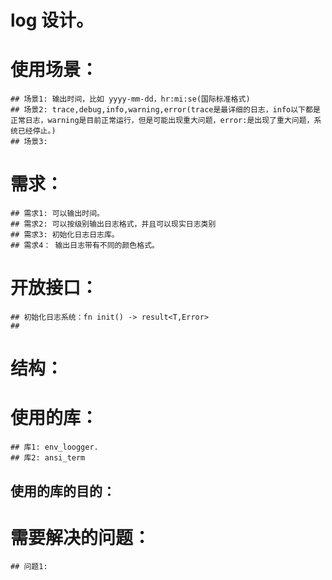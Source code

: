 # log 设计。

# 使用场景：
    ## 场景1: 输出时间，比如 yyyy-mm-dd，hr:mi:se(国际标准格式)
    ## 场景2: trace,debug,info,warning,error(trace是最详细的日志，info以下都是正常日志，warning是目前正常运行，但是可能出现重大问题，error:是出现了重大问题，系统已经停止。)
    ## 场景3: 

# 需求：
    ## 需求1: 可以输出时间。
    ## 需求2: 可以按级别输出日志格式，并且可以现实日志类别
    ## 需求3: 初始化日志日志库。
    ## 需求4： 输出日志带有不同的颜色格式。

# 开放接口：
    ## 初始化日志系统：fn init() -> result<T,Error>
    ## 


# 结构：

# 使用的库：
    ## 库1: env_loogger.
    ## 库2: ansi_term

## 使用的库的目的：



# 需要解决的问题：
    ## 问题1:
